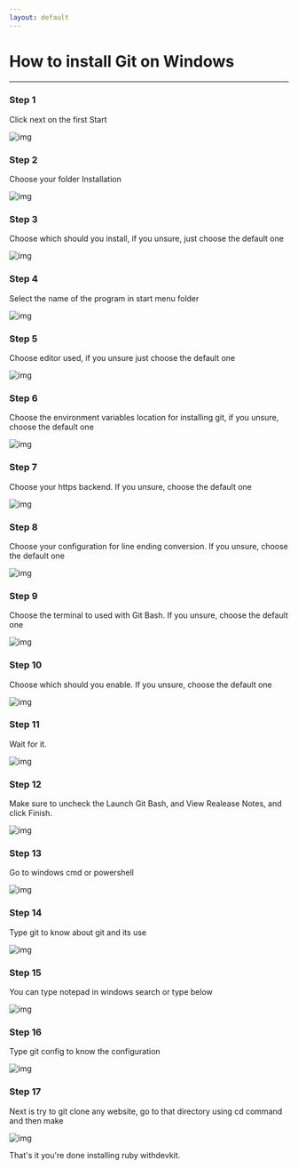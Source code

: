 ```yaml
---
layout: default
---
```


# How to install Git on Windows
----
### Step 1
Click next on the first Start

![img](https://raw.githubusercontent.com/UI-FASILKOM-OS/extra182/master/SandBox/farz-hkh/img/w10.png)

### Step 2
Choose your folder Installation

![img](https://raw.githubusercontent.com/UI-FASILKOM-OS/extra182/master/SandBox/farz-hkh/img/w11.png)

### Step 3
Choose which should you install, if you unsure, just choose the default one

![img](https://raw.githubusercontent.com/UI-FASILKOM-OS/extra182/master/SandBox/farz-hkh/img/w12.png)

### Step 4
Select the name of the program in start menu folder

![img](https://raw.githubusercontent.com/UI-FASILKOM-OS/extra182/master/SandBox/farz-hkh/img/w13.png)

### Step 5
Choose editor used, if you unsure just choose the default one

![img](https://raw.githubusercontent.com/UI-FASILKOM-OS/extra182/master/SandBox/farz-hkh/img/w14.png)

### Step 6
Choose the environment variables location for installing git, if you unsure, choose the default one

![img](https://raw.githubusercontent.com/UI-FASILKOM-OS/extra182/master/SandBox/farz-hkh/img/w15.png)

### Step 7
Choose your https backend. If you unsure, choose the default one

![img](https://raw.githubusercontent.com/UI-FASILKOM-OS/extra182/master/SandBox/farz-hkh/img/w16.png)

### Step 8
Choose your configuration for line ending conversion. If you unsure, choose the default one

![img](https://raw.githubusercontent.com/UI-FASILKOM-OS/extra182/master/SandBox/farz-hkh/img/w17.png)

### Step 9
Choose the terminal to used with Git Bash. If you unsure, choose the default one

![img](https://raw.githubusercontent.com/UI-FASILKOM-OS/extra182/master/SandBox/farz-hkh/img/w18.png)

### Step 10
Choose which should you enable. If you unsure, choose the default one

![img](https://raw.githubusercontent.com/UI-FASILKOM-OS/extra182/master/SandBox/farz-hkh/img/w19.png)

### Step 11
Wait for it.

![img](https://raw.githubusercontent.com/UI-FASILKOM-OS/extra182/master/SandBox/farz-hkh/img/w20.png)

### Step 12
Make sure to uncheck the Launch Git Bash, and View Realease Notes, and click Finish.

![img](https://raw.githubusercontent.com/UI-FASILKOM-OS/extra182/master/SandBox/farz-hkh/img/w21.png)

### Step 13
Go to windows cmd or powershell

![img](https://raw.githubusercontent.com/UI-FASILKOM-OS/extra182/master/SandBox/farz-hkh/img/w22.png)

### Step 14
Type git to know about git and its use

![img](https://raw.githubusercontent.com/UI-FASILKOM-OS/extra182/master/SandBox/farz-hkh/img/w23.png)

### Step 15
You can type notepad in windows search or type below

![img](https://raw.githubusercontent.com/UI-FASILKOM-OS/extra182/master/SandBox/farz-hkh/img/w24.png)

### Step 16
Type git config to know the configuration

![img](https://raw.githubusercontent.com/UI-FASILKOM-OS/extra182/master/SandBox/farz-hkh/img/w25.png)

### Step 17
Next is try to git clone any website, go to that directory using cd command and then make

![img](https://raw.githubusercontent.com/UI-FASILKOM-OS/extra182/master/SandBox/farz-hkh/img/w26.png)


That's it you're done installing ruby withdevkit.

